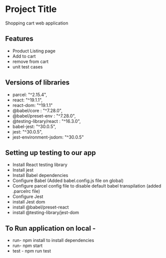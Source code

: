 # Project Title

Shopping cart web application

## Features

- Product Listing page
- Add to cart
- remove from cart 
- unit test cases

## Versions of libraries

- parcel: "^2.15.4",
- react: "^19.1.1",
- react-dom: "^19.1.1"
- @babel/core : "^7.28.0",
- @babel/preset-env : "^7.28.0",
- @testing-library/react : "^16.3.0",
- babel-jest: "^30.0.5",
- jest: "^30.0.5",
- jest-environment-jsdom: "^30.0.5"

## Setting up testing to our app 

- Install React testing library
- Install jest
- Install Babel dependencies
- Configure Babel (Added babel.config.js file on global)
- Configure parcel config file to disable default babel transpilation (added .parcelrc file)
- Configure Jest
- install Jest dom 
- install @babel/preset-react
- install @testing-library/jest-dom

## To Run application on local - 

- run- npm install to install dependencies 
- run-  npm start 
- test - npm run test






